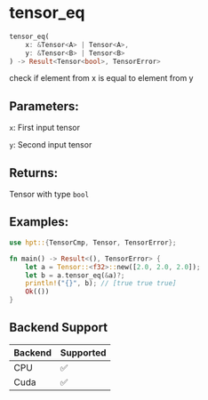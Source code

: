 # tensor_eq
```rust
tensor_eq(
    x: &Tensor<A> | Tensor<A>, 
    y: &Tensor<B> | Tensor<B>
) -> Result<Tensor<bool>, TensorError>
```
check if element from x is equal to element from y

## Parameters:
`x`: First input tensor

`y`: Second input tensor

## Returns:
Tensor with type `bool`

## Examples:
```rust
use hpt::{TensorCmp, Tensor, TensorError};

fn main() -> Result<(), TensorError> {
    let a = Tensor::<f32>::new([2.0, 2.0, 2.0]);
    let b = a.tensor_eq(&a)?;
    println!("{}", b); // [true true true]
    Ok(())
}
```
## Backend Support
| Backend | Supported |
|---------|-----------|
| CPU     | ✅         |
| Cuda    | ✅        |